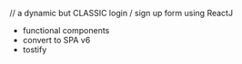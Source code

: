// a dynamic but CLASSIC login / sign up form using ReactJ


* functional components 
* convert to SPA v6 
* tostify 